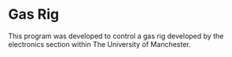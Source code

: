# Gas Rig

This program was developed to control a gas rig developed by the electronics section within The University of Manchester.

